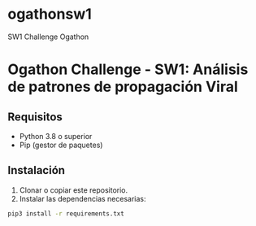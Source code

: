 # ogathonsw1
SW1 Challenge Ogathon

# Ogathon Challenge - SW1: Análisis de patrones de propagación Viral

## Requisitos

- Python 3.8 o superior
- Pip (gestor de paquetes)

## Instalación

1. Clonar o copiar este repositorio.
2. Instalar las dependencias necesarias:

```bash
pip3 install -r requirements.txt

